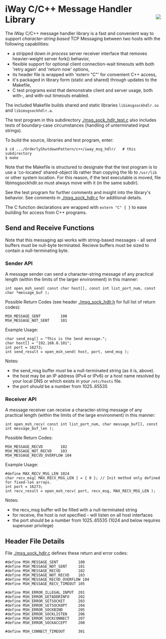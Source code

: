 # iWay C/C++ Message Handler Library <img style="float: right;" src="../../images/iwaytechnology284x60.gif" />

The iWay C/C++ message handler library is a fast and convenient way to support *character-string based* TCP Messaging between two hosts with the following capabilities:

- a stripped down *in process* server receiver interface that removes heavier-weight server fork() behavior,
- flexible support for optional client connection-wait timeouts with both 'retry again' and 'return now' options,
- its header file is wrapped with 'extern "C"' for convenient C++ access,
- it's packaged in library form (static and shared) through updates to the Makefile,
- C test programs exist that demonstrate client and server usage, both with-, and with-out timeouts enabled.

The included Makefile builds shared and static libraries ```libimsgsockhdlr.so``` and ```libimsgsockhdlr.a```.

The test program in this subdirectory [./msg_sock_hdlr_test.c](./msg_sock_hdlr_test.c) also includes tests of boundary-case circumstances (handling of unterminated input strings).

To build the source, libraries and test program, enter:

```
$ cd .../OrderlyShutdownPattern/c++/iway_msg_hdlr/   # this subdirectory
$ make 
```

Note that the Makefile is structured to designate that the test program is to use a 'co-located' shared-object lib rather than copying the lib to ```/usr/lib``` or other system location.  For this reason, if the test executable is moved, file libimsgsockhdlr.so must always move with it (in the same subdir).

See the test program for further comments and insight into the library's behavior.  See comments in [./msg_sock_hdlr.c](./msg_sock_hdlr.c) for additional details.

The C function declarations are wrapped with ```extern "C" { }``` to ease building for access from C++ programs.

## Send and Receive Functions

Note that this messaging api works with string-based messages - all send buffers must be null-byte terminated.  Recieve buffers must be sized to contain a null-terminating byte.

### Sender API

A message sender can send a character-string message of any practical length (within the limits of the larger environment) in this manner:

```
int open_msh_send( const char host[], const int list_port_num, const char *message_buf );
```

Possible Return Codes (see header [./msg_sock_hdlr.h](./msg_sock_hdlr.h) for full list of return codes):

```
MSH_MESSAGE_SENT         100
MSH_MESSAGE_NOT_SENT     101
```

Example Usage: 

```
char send_msg[] = "This is the Send message.";
char host[] = "192.168.0.101";
int port = 16273;
int send_result = open_msh_send( host, port, send_msg );
```

Notes:

- the send_msg buffer *must* be a null-terminated string (as it is, above).
- the host may be an IP address (IPv4 or IPv6) or a host name resolved by your local DNS or which exists in your ```/etc/hosts``` file.
- the port *should* be a number from 1025..65535

### Receiver API

A message receiver can receive a character-string message of any practical length (within the limits of the large environment) in this manner:

```
int open_msh_recv( const int list_port_num, char message_buf[], const int message_buf_len );
```
Possible Return Codes:

```
MSH_MESSAGE_RECVD        102
MSH_MESSAGE_NOT_RECVD    103
MSH_MESSAGE_RECVD_OVERFLOW 104
```

Example Usage:

```
#define MAX_RECV_MSG_LEN 1024
char recv_msg[ MAX_RECV_MSG_LEN ] = { 0 }; // Init method only defined for fixed-len arrays.
int port = 16273;
int recv_result = open_msh_recv( port, recv_msg, MAX_RECV_MSG_LEN );
```

Notes:

- the recv_msg buffer will be filled with a null-terminated string
- for receive, the host is not specified - will listen on all host interfaces
- the port *should* be a number from 1025..65535 (1024 and below requires superuser privilege)
 
## Header File Details

File [./msg_sock_hdlr.c](./msg_sock_hdlr.c) defines these return and error codes:

```
#define MSH_MESSAGE_SENT         100
#define MSH_MESSAGE_NOT_SENT     101
#define MSH_MESSAGE_RECVD        102
#define MSH_MESSAGE_NOT_RECVD    103
#define MSH_MESSAGE_RECVD_OVERFLOW 104
#define MSH_MESSAGE_RECV_TIMEOUT 105

#define MSH_ERROR_ILLEGAL_INPUT  201
#define MSH_ERROR_GETADDRINFO    202
#define MSH_ERROR_SETSOCKET      203
#define MSH_ERROR_SETSOCKOPT     204
#define MSH_ERROR_SOCKBIND       205
#define MSH_ERROR_SOCKLISTEN     206
#define MSH_ERROR_SOCKCONNECT    207
#define MSH_ERROR_SOCKACCEPT     208

#define MSH_CONNECT_TIMEOUT      301
```
